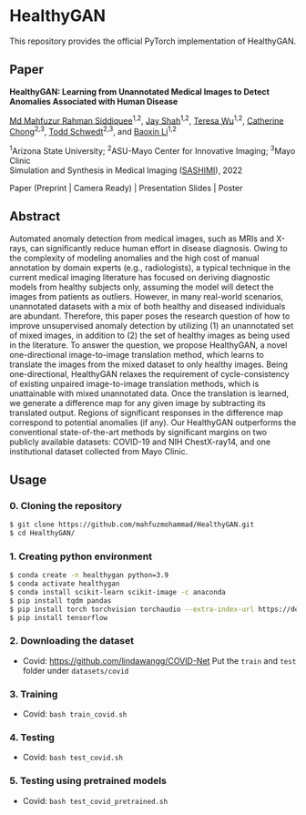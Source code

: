 # HealthyGAN
This repository provides the official PyTorch implementation of HealthyGAN.

## Paper
**HealthyGAN: Learning from Unannotated Medical Images to Detect Anomalies Associated with Human Disease**

[Md Mahfuzur Rahman Siddiquee](https://github.com/mahfuzmohammad)<sup>1,2</sup>, [Jay Shah](https://www.public.asu.edu/~jgshah1/)<sup>1,2</sup>, [Teresa Wu](https://search.asu.edu/profile/342678)<sup>1,2</sup>, [Catherine Chong](https://www.mayo.edu/research/faculty/chong-catherine-cat-ph-d/bio-20146998?_ga=2.180486759.1523948133.1540410816-481891997.1538001956)<sup>2,3</sup>, [Todd Schwedt](https://www.mayo.edu/research/faculty/schwedt-todd-j-m-d/bio-20091053)<sup>2,3</sup>, and [Baoxin Li](https://search.asu.edu/profile/747601)<sup>1,2</sup><br/>

<sup>1</sup>Arizona State University; <sup>2</sup>ASU-Mayo Center for Innovative Imaging; <sup>3</sup>Mayo Clinic<br/>
Simulation and Synthesis in Medical Imaging ([SASHIMI](https://2022.sashimi-workshop.org/)), 2022

Paper (Preprint | Camera Ready) | Presentation Slides | Poster

## Abstract
Automated anomaly detection from medical images, such as MRIs and X-rays, can significantly reduce human effort in disease diagnosis. Owing to the complexity of modeling anomalies and the high cost of manual annotation by domain experts (e.g., radiologists), a typical technique in the current medical imaging literature has focused on deriving diagnostic models from healthy subjects only, assuming the model will detect the images from patients as outliers. However, in many real-world scenarios, unannotated datasets with a mix of both healthy and diseased individuals are abundant. Therefore, this paper poses the research question of how to improve unsupervised anomaly detection by utilizing (1) an unannotated set of mixed images, in addition to (2) the set of healthy images as being used in the literature. To answer the question, we propose HealthyGAN, a novel one-directional image-to-image translation method, which learns to translate the images from the mixed dataset to only healthy images. Being one-directional, HealthyGAN relaxes the requirement of cycle-consistency of existing unpaired image-to-image translation methods, which is unattainable with mixed unannotated data. Once the translation is learned, we generate a difference map for any given image by subtracting its translated output. Regions of significant responses in the difference map correspond to potential anomalies (if any). Our HealthyGAN outperforms the conventional state-of-the-art methods by significant margins on two publicly available datasets: COVID-19 and NIH ChestX-ray14, and one institutional dataset collected from Mayo Clinic.

## Usage

### 0. Cloning the repository

```bash
$ git clone https://github.com/mahfuzmohammad/HealthyGAN.git
$ cd HealthyGAN/
```

### 1. Creating python environment

```bash
$ conda create -n healthygan python=3.9
$ conda activate healthygan
$ conda install scikit-learn scikit-image -c anaconda
$ pip install tqdm pandas
$ pip install torch torchvision torchaudio --extra-index-url https://download.pytorch.org/whl/cu116
$ pip install tensorflow
```

### 2. Downloading the dataset

- Covid: https://github.com/lindawangg/COVID-Net
Put the `train` and `test` folder under `datasets/covid`

### 3. Training

- Covid: `bash train_covid.sh`

### 4. Testing

- Covid: `bash test_covid.sh`

### 5. Testing using pretrained models

- Covid: `bash test_covid_pretrained.sh`
